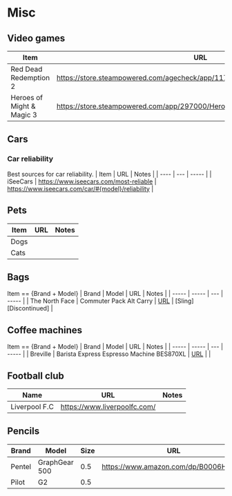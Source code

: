 # Misc

## Video games
| Item | URL | Notes |
| ---- | --- | ----- |
| Red Dead Redemption 2 | https://store.steampowered.com/agecheck/app/1174180/ | | 
| Heroes of Might & Magic 3 | https://store.steampowered.com/app/297000/Heroes_of_Might__Magic_III__HD_Edition/ | |

## Cars

### Car reliability
Best sources for car reliability.
| Item | URL | Notes |
| ---- | --- | ----- |
| iSeeCars | https://www.iseecars.com/most-reliable | https://www.iseecars.com/car/#{model}/reliability |

## Pets
| Item | URL | Notes |
| ---- | --- | ----- |
| Dogs | |
| Cats | |

## Bags
Item == {Brand + Model}
| Brand | Model | URL | Notes |
| ----- | ----- | --- | ----- |
| The North Face | Commuter Pack Alt Carry | [URL](https://www.thenorthface.com/en-us/bags-and-gear/backpacks/mens-backpacks-c298772/commuter-pack-alt-carry-pNF0A52SX?color=KX7) | [Sling] [Discontinued] |

## Coffee machines
Item == {Brand + Model}
| Brand | Model | URL | Notes |
| ----- | ----- | --- | ----- |
| Breville | Barista Express Espresso Machine BES870XL | [URL](https://www.amazon.com/gp/product/B00CH9QWOU) | |

## Football club
| Name | URL | Notes |
| ---- | --- | ----- |
| Liverpool F.C | https://www.liverpoolfc.com/ | |

## Pencils
| Brand | Model | Size | URL | Notes |
| ----- | ----- | ---  | ----- | --- |
| Pentel | GraphGear 500| 0.5 | https://www.amazon.com/dp/B0006HXQXA | |
| Pilot | G2    |  0.5 |       |     |